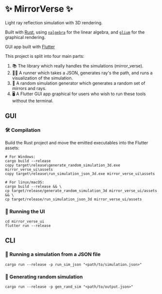 # ✨ MirrorVerse ✨

Light ray reflection simulation with 3D rendering.

Built with [Rust](https://www.rust-lang.org/), using [`nalgebra`](https://nalgebra.org/) for the linear algebra, and [`glium`](https://github.com/glium/glium) for the graphical rendering.

GUI app built with [Flutter](https://flutter.dev/)

This project is split into four main parts:

1. 📚 The library which really handles the simulations (mirror_verse).
2. 🏃‍♂️ A runner which takes a JSON, generates ray's the path, and runs a visualization of the simulation.
3. 🔀 A random simulation generator which generates a random set of mirrors and rays.
4. 🖥️ A Flutter GUI app graphical for users who wish to run these tools without the terminal.

## GUI

### 🛠️ Compilation

Build the Rust project and move the emitted executables into the Flutter assets:

```shell
# For Windows:
cargo build --release
copy target\release\generate_random_simulation_3d.exe mirror_verse_ui\assets
copy target\release\run_simulation_json_3d.exe mirror_verse_ui\assets

# For linux/macOS:
cargo build --release && \
cp target/release/generate_random_simulation_3d mirror_verse_ui/assets && \
cp target/release/run_simulation_json_3d mirror_verse_ui/assets
```

### 🚀 Running the UI

```shell
cd mirror_verse_ui
flutter run --release
```

## CLI

### 🔬 Running a simulation from a JSON file

```shell
cargo run --release -p run_sim_json "<path/to/simulation.json>"
```

### 🔄 Generating random simulation

```shell
cargo run --release -p gen_rand_sim "<path/to/output.json>"
```
